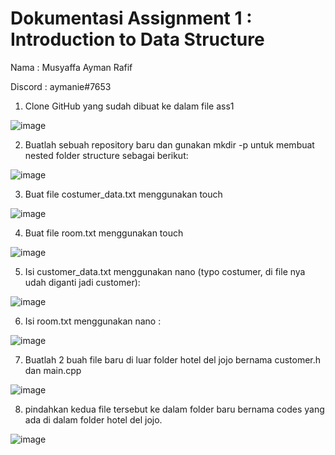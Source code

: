 # Dokumentasi Assignment 1 : Introduction to Data Structure

Nama : Musyaffa Ayman Rafif

Discord : aymanie#7653

1. Clone GitHub yang sudah dibuat ke dalam file ass1

![image](https://user-images.githubusercontent.com/95571513/145998206-2b8f2d78-b2a5-494f-8eed-a10657d11fa0.png)

2. Buatlah sebuah repository baru dan gunakan mkdir -p untuk membuat nested folder structure sebagai berikut:

![image](https://user-images.githubusercontent.com/95571513/146001479-1ac2ad1b-2739-4e53-a5be-8a790944d3ee.png)

3. Buat file costumer_data.txt menggunakan touch

![image](https://user-images.githubusercontent.com/95571513/146001621-4067d868-ff0f-4b5e-86d0-513f87abee49.png)

4. Buat file room.txt menggunakan touch

![image](https://user-images.githubusercontent.com/95571513/146001742-0095511c-545b-4543-a303-105f423e6720.png)

5. Isi customer_data.txt menggunakan nano (typo costumer, di file nya udah diganti jadi customer):

![image](https://user-images.githubusercontent.com/95571513/146003645-63ff1856-1ded-49a8-99af-c132c3bd8977.png)

6. Isi room.txt menggunakan nano :

![image](https://user-images.githubusercontent.com/95571513/146006981-6e191952-0711-489f-a78e-878094e27c6d.png)

7. Buatlah 2 buah file baru di luar folder hotel del jojo bernama customer.h dan main.cpp

![image](https://user-images.githubusercontent.com/95571513/146007860-0a9207d7-eba0-4578-a80f-9e7570f3cf06.png)

8. pindahkan kedua file tersebut ke dalam folder baru bernama codes yang ada di dalam folder hotel del jojo.

![image](https://user-images.githubusercontent.com/95571513/146008426-563863cf-8db4-4699-ab70-02e0946e8db3.png)
